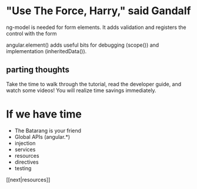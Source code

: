 "Use The Force, Harry," said Gandalf
===========================
ng-model is needed for form elements. It adds validation and registers the control with the form

angular.element() adds useful bits for debugging (scope()) and implementation (inheritedData()).

parting thoughts
-------------------
Take the time to walk through the tutorial, read the developer guide, and watch some videos! You will realize time savings immediately.

If we have time
===========
* The Batarang is your friend
* Global APIs (angular.*)
* injection
* services
* resources
* directives
* testing

[[next|resources]]